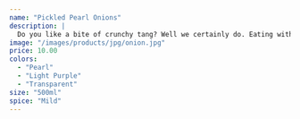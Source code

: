 ```yaml
---
name: "Pickled Pearl Onions"
description: |
  Do you like a bite of crunchy tang? Well we certainly do. Eating with all your tacos and enjoy this irresistible tang.
image: "/images/products/jpg/onion.jpg"
price: 10.00
colors:
  - "Pearl"
  - "Light Purple"
  - "Transparent"
size: "500ml"
spice: "Mild"
---
```

